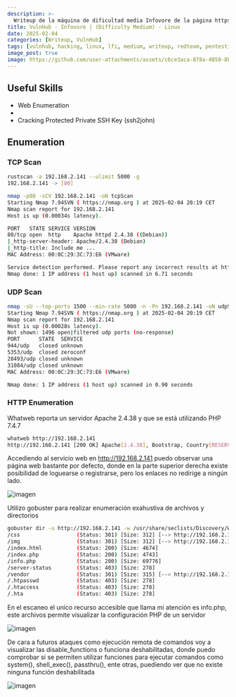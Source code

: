 ```yaml
---
description: >-
  Writeup de la máquina de dificultad media Infovore de la página https://vulnhub.com
title: VulnHub - Infovore | (Difficulty Medium) - Linux
date: 2025-02-04
categories: [Writeup, VulnHub]
tags: [vulnhub, hacking, linux, lfi, medium, writeup, redteam, pentesting]
image_post: true
image: https://github.com/user-attachments/assets/c6ce3aca-878a-4858-8b01-71521da49efa
---
```


## Useful Skills

* Web Enumeration
* 
* Cracking Protected Private SSH Key (ssh2john)

## Enumeration

### TCP Scan

 ```bash
rustscan -a 192.168.2.141 --ulimit 5000 -g
192.168.2.141 -> [80]
```

```bash
nmap -p80 -sCV 192.168.2.141 -oN tcpScan
Starting Nmap 7.94SVN ( https://nmap.org ) at 2025-02-04 20:19 CET
Nmap scan report for 192.168.2.141
Host is up (0.00034s latency).

PORT   STATE SERVICE VERSION
80/tcp open  http    Apache httpd 2.4.38 ((Debian))
|_http-server-header: Apache/2.4.38 (Debian)
|_http-title: Include me ...
MAC Address: 00:0C:29:3C:73:E6 (VMware)

Service detection performed. Please report any incorrect results at https://nmap.org/submit/ .
Nmap done: 1 IP address (1 host up) scanned in 6.71 seconds
```

### UDP Scan

 ```bash
nmap -sU --top-ports 1500 --min-rate 5000 -n -Pn 192.168.2.141 -oN udpScan
Starting Nmap 7.94SVN ( https://nmap.org ) at 2025-02-04 20:19 CET
Nmap scan report for 192.168.2.141
Host is up (0.00028s latency).
Not shown: 1496 open|filtered udp ports (no-response)
PORT      STATE  SERVICE
944/udp   closed unknown
5353/udp  closed zeroconf
28493/udp closed unknown
31084/udp closed unknown
MAC Address: 00:0C:29:3C:73:E6 (VMware)

Nmap done: 1 IP address (1 host up) scanned in 0.90 seconds
```

### HTTP Enumeration

Whatweb reporta un servidor Apache 2.4.38 y que se está utilizando PHP 7.4.7

```bash
whatweb http://192.168.2.141
http://192.168.2.141 [200 OK] Apache[2.4.38], Bootstrap, Country[RESERVED][ZZ], HTML5, HTTPServer[Debian Linux][Apache/2.4.38 (Debian)], IP[192.168.2.141], JQuery, PHP[7.4.7], Script, Title[Include me ...], X-Powered-By[PHP/7.4.7]
```

Accediendo al servicio web en http://192.168.2.141 puedo observar una página web bastante por defecto, donde en la parte superior derecha existe posibilidad de loguearse o registrarse, pero los enlaces no redirige a ningún lado.

![imagen](https://github.com/user-attachments/assets/3d5310fe-94eb-47d6-a37d-af5778252d74)

Utilizo gobuster para realizar enumeración exahustiva de archivos y directorios

```bash
gobuster dir -u http://192.168.2.141 -w /usr/share/seclists/Discovery/Web-Content/common.txt -t 100 -q
/css                  (Status: 301) [Size: 312] [--> http://192.168.2.141/css/]
/img                  (Status: 301) [Size: 312] [--> http://192.168.2.141/img/]
/index.html           (Status: 200) [Size: 4674]
/index.php            (Status: 200) [Size: 4743]
/info.php             (Status: 200) [Size: 69776]
/server-status        (Status: 403) [Size: 278]
/vendor               (Status: 301) [Size: 315] [--> http://192.168.2.141/vendor/]
/.htpasswd            (Status: 403) [Size: 278]
/.htaccess            (Status: 403) [Size: 278]
/.hta                 (Status: 403) [Size: 278]
```

En el escaneo el unico recurso accesible que llama mi atención es info.php, este archivos permite visualizar la configuración PHP de un servidor

![imagen](https://github.com/user-attachments/assets/f6417c2e-1ef4-4f0d-bb65-baf7e34c6b33)

De cara a futuros ataques como ejecución remota de comandos voy a visualizar las disable_functions o funciona deshabilitadas, donde puedo comprobar si se permiten utilizar funciones para ejecutar comandos como system(), shell_exec(), passthru(), ente otras, puediendo ver que no existe ninguna función deshabilitada

![imagen](https://github.com/user-attachments/assets/241e3a49-d3ea-43a9-adb4-01648181d904)
